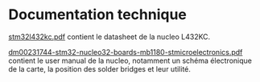 # Documentation technique

[stm32l432kc.pdf](stm32l432kc.pdf) contient le datasheet de la nucleo L432KC.

[dm00231744-stm32-nucleo32-boards-mb1180-stmicroelectronics.pdf](dm00231744-stm32-nucleo32-boards-mb1180-stmicroelectronics.pdf) contient le user manual de la nucleo, notamment un schéma électronique de la carte, la position des solder bridges et leur utilité.
